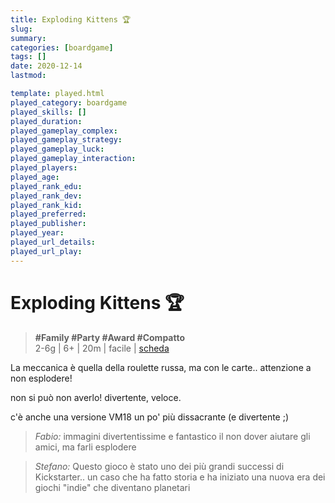 ```yaml
---
title: Exploding Kittens 🏆
slug: 
summary: 
categories: [boardgame]
tags: []
date: 2020-12-14
lastmod: 

template: played.html
played_category: boardgame
played_skills: []
played_duration: 
played_gameplay_complex: 
played_gameplay_strategy: 
played_gameplay_luck: 
played_gameplay_interaction: 
played_players: 
played_age: 
played_rank_edu: 
played_rank_dev: 
played_rank_kid: 
played_preferred: 
played_publisher: 
played_year: 
played_url_details: 
played_url_play: 
---
```


# Exploding Kittens 🏆
> **#Family #Party #Award #Compatto**  
> 2-6g | 6+ | 20m | facile | [scheda](https://boardgamegeek.com/boardgame/172225/exploding-kittens)  

La meccanica è quella della roulette russa, ma con le carte.. attenzione a non esplodere!

non si può non averlo! divertente, veloce.

c'è anche una versione VM18 un po' più dissacrante (e divertente ;)

> *Fabio:*
> immagini divertentissime e fantastico il non dover aiutare gli amici, ma farli esplodere

> *Stefano:*
> Questo gioco è stato uno dei più grandi successi di Kickstarter.. un caso che ha fatto storia e ha iniziato una nuova era dei giochi "indie" che diventano planetari 


